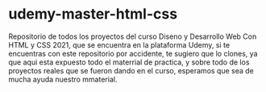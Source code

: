 # udemy-master-html-css
Repositorio de todos los proyectos del curso Diseno y Desarrollo Web Con HTML y CSS 2021, que se encuentra en la plataforma Udemy, si te encuentras con este repositorio por accidente, te sugiero que lo clones, ya que aqui esta expuesto todo el materrial de practica, y sobre todo de los proyectos reales que se fueron dando en el curso, esperamos que sea de mucha ayuda nuestro mmaterial.

